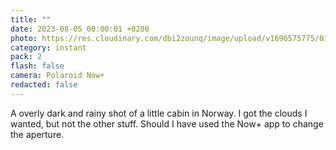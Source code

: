 ```yaml
---
title: ""
date: 2023-08-05 00:00:01 +0200
photo: https://res.cloudinary.com/dbi2zounq/image/upload/v1696575775/016_noygjo.jpg
category: instant
pack: 2
flash: false
camera: Polaroid Now+
redacted: false
---
```

A overly dark and rainy shot of a little cabin in Norway. I got the clouds I wanted, but not the other stuff. Should I have used the Now+ app to change the aperture.
